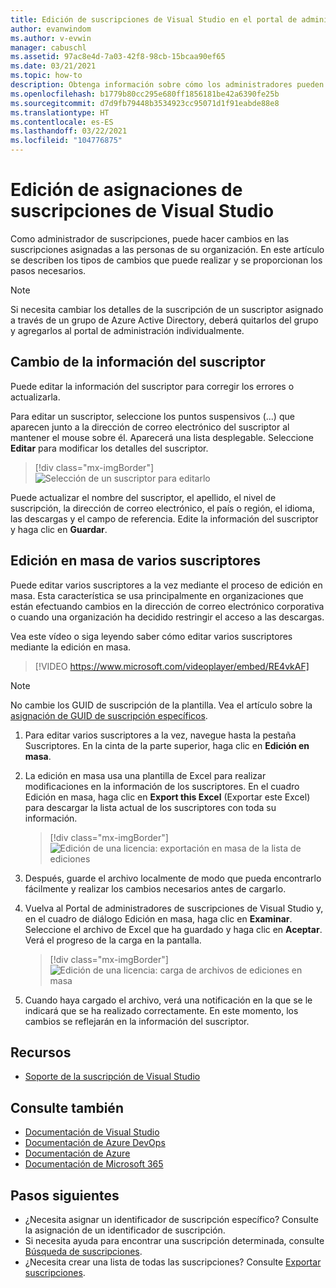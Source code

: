 ```yaml
---
title: Edición de suscripciones de Visual Studio en el portal de administración | Microsoft Docs
author: evanwindom
ms.author: v-evwin
manager: cabuschl
ms.assetid: 97ac8e4d-7a03-42f8-98cb-15bcaa90ef65
ms.date: 03/21/2021
ms.topic: how-to
description: Obtenga información sobre cómo los administradores pueden editar asignaciones de suscripciones.
ms.openlocfilehash: b1779b80cc295e680ff1856181be42a6390fe25b
ms.sourcegitcommit: d7d9fb79448b3534923cc95071d1f91eabde88e8
ms.translationtype: HT
ms.contentlocale: es-ES
ms.lasthandoff: 03/22/2021
ms.locfileid: "104776875"
---
```

# <a name="edit-visual-studio-subscription-assignments"></a>Edición de asignaciones de suscripciones de Visual Studio
Como administrador de suscripciones, puede hacer cambios en las suscripciones asignadas a las personas de su organización.  En este artículo se describen los tipos de cambios que puede realizar y se proporcionan los pasos necesarios.

   > [!NOTE]
   > Si necesita cambiar los detalles de la suscripción de un suscriptor asignado a través de un grupo de Azure Active Directory, deberá quitarlos del grupo y agregarlos al portal de administración individualmente.  

## <a name="change-subscriber-information"></a>Cambio de la información del suscriptor
Puede editar la información del suscriptor para corregir los errores o actualizarla.

Para editar un suscriptor, seleccione los puntos suspensivos (...) que aparecen junto a la dirección de correo electrónico del suscriptor al mantener el mouse sobre él. Aparecerá una lista desplegable.  Seleccione **Editar** para modificar los detalles del suscriptor. 
> [!div class="mx-imgBorder"]
> ![Selección de un suscriptor para editarlo](_img/edit-license/select-subscriber.png "Haga clic en el botón de puntos suspensivos y elija Editar.")

Puede actualizar el nombre del suscriptor, el apellido, el nivel de suscripción, la dirección de correo electrónico, el país o región, el idioma, las descargas y el campo de referencia. Edite la información del suscriptor y haga clic en **Guardar**.

## <a name="edit-multiple-subscribers-using-bulk-edit"></a>Edición en masa de varios suscriptores

Puede editar varios suscriptores a la vez mediante el proceso de edición en masa. Esta característica se usa principalmente en organizaciones que están efectuando cambios en la dirección de correo electrónico corporativa o cuando una organización ha decidido restringir el acceso a las descargas.

Vea este vídeo o siga leyendo saber cómo editar varios suscriptores mediante la edición en masa. 
<br>

> [!VIDEO https://www.microsoft.com/videoplayer/embed/RE4vkAF]

> [!NOTE]
> No cambie los GUID de suscripción de la plantilla. Vea el artículo sobre la [asignación de GUID de suscripción específicos](assign-guid.md).

1. Para editar varios suscriptores a la vez, navegue hasta la pestaña Suscriptores. En la cinta de la parte superior, haga clic en **Edición en masa**.

2. La edición en masa usa una plantilla de Excel para realizar modificaciones en la información de los suscriptores. En el cuadro Edición en masa, haga clic en **Export this Excel** (Exportar este Excel) para descargar la lista actual de los suscriptores con toda su información.
   > [!div class="mx-imgBorder"]
   > ![Edición de una licencia: exportación en masa de la lista de ediciones](_img/edit-license/edit-license-bulk-edit-export.png "Haga clic en Exportar este Excel para crear una lista de sus suscripciones actuales.")

3. Después, guarde el archivo localmente de modo que pueda encontrarlo fácilmente y realizar los cambios necesarios antes de cargarlo. 

4. Vuelva al Portal de administradores de suscripciones de Visual Studio y, en el cuadro de diálogo Edición en masa, haga clic en **Examinar**. Seleccione el archivo de Excel que ha guardado y haga clic en **Aceptar**. Verá el progreso de la carga en la pantalla.
   > [!div class="mx-imgBorder"]
   > ![Edición de una licencia: carga de archivos de ediciones en masa](_img/edit-license/edit-license-bulk-file-upload1.png "Vaya a la ubicación del archivo de Excel completado, selecciónelo y haga clic en Aceptar.")

5. Cuando haya cargado el archivo, verá una notificación en la que se le indicará que se ha realizado correctamente. En este momento, los cambios se reflejarán en la información del suscriptor.

## <a name="resources"></a>Recursos
- [Soporte de la suscripción de Visual Studio](https://aka.ms/vsadminhelp)

## <a name="see-also"></a>Consulte también
- [Documentación de Visual Studio](/visualstudio/)
- [Documentación de Azure DevOps](/azure/devops/)
- [Documentación de Azure](/azure/)
- [Documentación de Microsoft 365](/microsoft-365/)

## <a name="next-steps"></a>Pasos siguientes
- ¿Necesita asignar un identificador de suscripción específico? Consulte la asignación de un identificador de suscripción. 
- Si necesita ayuda para encontrar una suscripción determinada, consulte [Búsqueda de suscripciones](search-license.md).
- ¿Necesita crear una lista de todas las suscripciones?  Consulte [Exportar suscripciones](exporting-subscriptions.md).